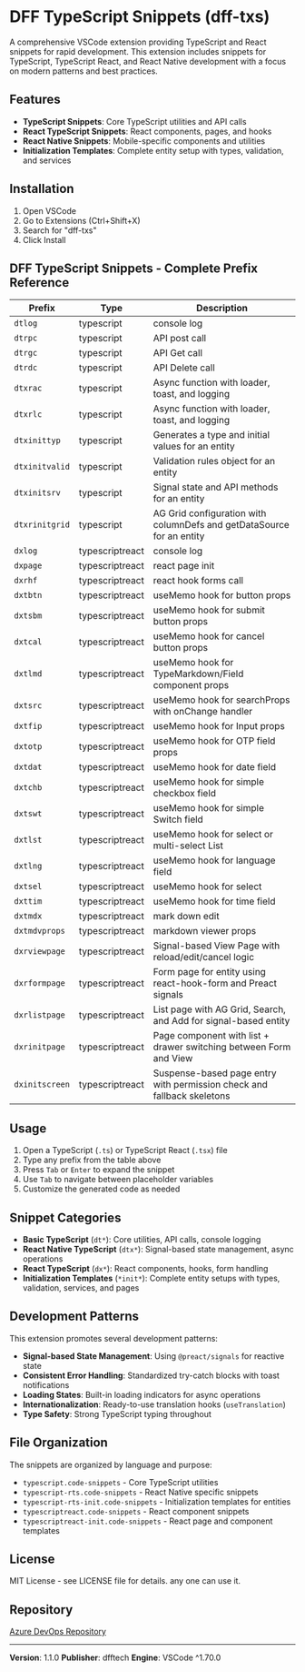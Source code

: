 # DFF TypeScript Snippets (dff-txs)

A comprehensive VSCode extension providing TypeScript and React snippets for rapid development. This extension includes snippets for TypeScript, TypeScript React, and React Native development with a focus on modern patterns and best practices.

## Features

- **TypeScript Snippets**: Core TypeScript utilities and API calls
- **React TypeScript Snippets**: React components, pages, and hooks
- **React Native Snippets**: Mobile-specific components and utilities
- **Initialization Templates**: Complete entity setup with types, validation, and services

## Installation

1. Open VSCode
2. Go to Extensions (Ctrl+Shift+X)
3. Search for "dff-txs"
4. Click Install

## DFF TypeScript Snippets - Complete Prefix Reference

| Prefix | Type | Description |
|--------|------|-------------|
| `dtlog` | typescript | console log |
| `dtrpc` | typescript | API post call |
| `dtrgc` | typescript | API Get call |
| `dtrdc` | typescript | API Delete call |
| `dtxrac` | typescript | Async function with loader, toast, and logging |
| `dtxrlc` | typescript | Async function with loader, toast, and logging |
| `dtxinittyp` | typescript | Generates a type and initial values for an entity |
| `dtxinitvalid` | typescript | Validation rules object for an entity |
| `dtxinitsrv` | typescript | Signal state and API methods for an entity |
| `dtxrinitgrid` | typescript | AG Grid configuration with columnDefs and getDataSource for an entity |
| `dxlog` | typescriptreact | console log |
| `dxpage` | typescriptreact | react page init |
| `dxrhf` | typescriptreact | react hook forms call |
| `dxtbtn` | typescriptreact | useMemo hook for button props |
| `dxtsbm` | typescriptreact | useMemo hook for submit button props |
| `dxtcal` | typescriptreact | useMemo hook for cancel button props |
| `dxtlmd` | typescriptreact | useMemo hook for TypeMarkdown/Field component props |
| `dxtsrc` | typescriptreact | useMemo hook for searchProps with onChange handler |
| `dxtfip` | typescriptreact | useMemo hook for Input props |
| `dxtotp` | typescriptreact | useMemo hook for OTP field props |
| `dxtdat` | typescriptreact | useMemo hook for date field |
| `dxtchb` | typescriptreact | useMemo hook for simple checkbox field |
| `dxtswt` | typescriptreact | useMemo hook for simple Switch field |
| `dxtlst` | typescriptreact | useMemo hook for select or multi-select List |
| `dxtlng` | typescriptreact | useMemo hook for language field |
| `dxtsel` | typescriptreact | useMemo hook for select |
| `dxttim` | typescriptreact | useMemo hook for time field |
| `dxtmdx` | typescriptreact | mark down edit |
| `dxtmdvprops` | typescriptreact | markdown viewer props |
| `dxrviewpage` | typescriptreact | Signal-based View Page with reload/edit/cancel logic |
| `dxrformpage` | typescriptreact | Form page for entity using react-hook-form and Preact signals |
| `dxrlistpage` | typescriptreact | List page with AG Grid, Search, and Add for signal-based entity |
| `dxrinitpage` | typescriptreact | Page component with list + drawer switching between Form and View |
| `dxinitscreen` | typescriptreact | Suspense-based page entry with permission check and fallback skeletons |

## Usage

1. Open a TypeScript (`.ts`) or TypeScript React (`.tsx`) file
2. Type any prefix from the table above
3. Press `Tab` or `Enter` to expand the snippet
4. Use `Tab` to navigate between placeholder variables
5. Customize the generated code as needed

## Snippet Categories

- **Basic TypeScript** (`dt*`): Core utilities, API calls, console logging
- **React Native TypeScript** (`dtx*`): Signal-based state management, async operations
- **React TypeScript** (`dx*`): React components, hooks, form handling
- **Initialization Templates** (`*init*`): Complete entity setups with types, validation, services, and pages



## Development Patterns

This extension promotes several development patterns:

- **Signal-based State Management**: Using `@preact/signals` for reactive state
- **Consistent Error Handling**: Standardized try-catch blocks with toast notifications
- **Loading States**: Built-in loading indicators for async operations
- **Internationalization**: Ready-to-use translation hooks (`useTranslation`)
- **Type Safety**: Strong TypeScript typing throughout

## File Organization

The snippets are organized by language and purpose:

- `typescript.code-snippets` - Core TypeScript utilities
- `typescript-rts.code-snippets` - React Native specific snippets
- `typescript-rts-init.code-snippets` - Initialization templates for entities
- `typescriptreact.code-snippets` - React component snippets
- `typescriptreact-init.code-snippets` - React page and component templates


## License

MIT License - see LICENSE file for details. any one can use it.

## Repository

[Azure DevOps Repository](https://dfftech@dev.azure.com/dfftech/dff-code/_git/dff-txs)

---

**Version**: 1.1.0
**Publisher**: dfftech
**Engine**: VSCode ^1.70.0